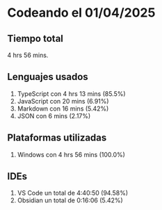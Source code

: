 # Codeando el 01/04/2025

## Tiempo total
4 hrs 56 mins.

## Lenguajes usados
1. TypeScript con 4 hrs 13 mins (85.5%)
1. JavaScript con 20 mins (6.91%)
1. Markdown con 16 mins (5.42%)
1. JSON con 6 mins (2.17%)

## Plataformas utilizadas
1. Windows con 4 hrs 56 mins (100.0%)

## IDEs
1. VS Code un total de 4:40:50 (94.58%)
1. Obsidian un total de 0:16:06 (5.42%)
